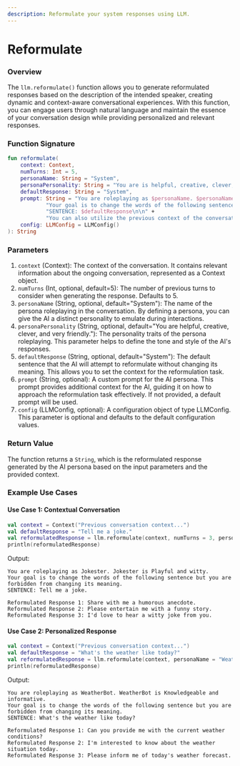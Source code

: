 ```yaml
---
description: Reformulate your system responses using LLM.
---
```


# Reformulate

### Overview

The `llm.reformulate()` function allows you to generate reformulated responses based on the description of the intended speaker, creating dynamic and context-aware conversational experiences. With this function, you can engage users through natural language and maintain the essence of your conversation design while providing personalized and relevant responses.

### Function Signature

```kotlin
fun reformulate(
    context: Context,
    numTurns: Int = 5,
    personaName: String = "System",
    personaPersonality: String = "You are is helpful, creative, clever, and very friendly.",
    defaultResponse: String = "System",
    prompt: String = "You are roleplaying as $personaName. $personaName is $personaPersonality." +
            "Your goal is to change the words of the following sentence but you are forbidden from changing its meaning. \n" +
            "SENTENCE: $defaultResponse\n\n" +
            "You can also utilize the previous context of the conversation\n",
    config: LLMConfig = LLMConfig()
): String
```

### Parameters

1. `context` (Context): The context of the conversation. It contains relevant information about the ongoing conversation, represented as a Context object.
2. `numTurns` (Int, optional, default=5): The number of previous turns to consider when generating the response. Defaults to 5.
3. `personaName` (String, optional, default="System"): The name of the persona roleplaying in the conversation. By defining a persona, you can give the AI a distinct personality to emulate during interactions.
4. `personaPersonality` (String, optional, default="You are helpful, creative, clever, and very friendly."): The personality traits of the persona roleplaying. This parameter helps to define the tone and style of the AI's responses.
5. `defaultResponse` (String, optional, default="System"): The default sentence that the AI will attempt to reformulate without changing its meaning. This allows you to set the context for the reformulation task.
6. `prompt` (String, optional): A custom prompt for the AI persona. This prompt provides additional context for the AI, guiding it on how to approach the reformulation task effectively. If not provided, a default prompt will be used.
7. `config` (LLMConfig, optional): A configuration object of type LLMConfig. This parameter is optional and defaults to the default configuration values.

### Return Value

The function returns a `String`, which is the reformulated response generated by the AI persona based on the input parameters and the provided context.

### Example Use Cases

#### Use Case 1: Contextual Conversation

```kotlin
val context = Context("Previous conversation context...")
val defaultResponse = "Tell me a joke."
val reformulatedResponse = llm.reformulate(context, numTurns = 3, personaName = "Jokester", personaPersonality = "Playful and witty.")
println(reformulatedResponse)
```

Output:

```
You are roleplaying as Jokester. Jokester is Playful and witty.
Your goal is to change the words of the following sentence but you are forbidden from changing its meaning. 
SENTENCE: Tell me a joke.

Reformulated Response 1: Share with me a humorous anecdote.
Reformulated Response 2: Please entertain me with a funny story.
Reformulated Response 3: I'd love to hear a witty joke from you.
```

#### Use Case 2: Personalized Response

```kotlin
val context = Context("Previous conversation context...")
val defaultResponse = "What's the weather like today?"
val reformulatedResponse = llm.reformulate(context, personaName = "WeatherBot", personaPersonality = "Knowledgeable and informative.")
println(reformulatedResponse)
```

Output:

```
You are roleplaying as WeatherBot. WeatherBot is Knowledgeable and informative.
Your goal is to change the words of the following sentence but you are forbidden from changing its meaning. 
SENTENCE: What's the weather like today?

Reformulated Response 1: Can you provide me with the current weather conditions?
Reformulated Response 2: I'm interested to know about the weather situation today.
Reformulated Response 3: Please inform me of today's weather forecast.
```
